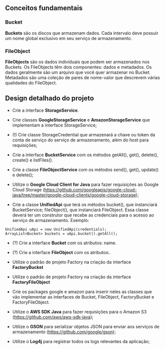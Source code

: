 ## Conceitos fundamentais

### Bucket

**Buckets** são os discos que armazenam dados. Cada intervalo deve possuir um nome global exclusivo em seu serviço de armazenamento.

### FileObject

**FileObjects** são os dados individuais que podem ser armazenados nos Buckets. Os FileObjects têm dois componentes: dados e metadados. Os dados geralmente são um arquivo que você quer armazenar no Bucket. Metadados são uma coleção de pares de nome-valor que descrevem várias qualidades do FileObject.


## Design detalhado do projeto

- Crie a interface **StorageService**.

- Crie classes **GoogleStorageService** e **AmazonStorageService** que implementam a interface StorageService;

- (!) Crie classe StorageCredential que armazenará a chave ou token da conta de serviço do serviço de armazenamento, além do host para requisições;

- Crie a interface **BucketService** com os métodos getAll(), get(), delete(), create() e listFiles().

- Crie a classe **FileObjectService** com os métodos  send(), get(), update() e delete();

- Utilize o **Google Cloud Client for Java** para fazer requisições ao Google Cloud Storage (https://github.com/googleapis/google-cloud-java/tree/master/google-cloud-clients/google-cloud-storage);

- Crie a classe **UnifiedApi** que terá os métodos bucket(), que instanciará BucketService; fileObject(), que instanciará FileObject. Essa classe deverá ter um construtor que recebe as credenciais para o acesso ao serviço de armazenamento.
Exemplo: 

```
UnifiedApi uApi = new UnifiedApi(credentials);
ArrayList<Bucket> buckets = uApi.bucket().getAll();
 ```

- (?) Crie a interface **Bucket** com os atributos: name.

- (?) Crie a interface **FileObject** com os atributos:.

- Utilize o padrão de projeto Factory na criação da interface **FactoryBucket**

- Utilize o padrão de projeto Factory na criação da interface **FactoryFileObject** 

- Crie os packages google e amazon para inserir neles as classes que vão implementar as interfaces de Bucket, FileObject, FactoryBucket e FactoryFileObject.

- Utilize o **AWS SDK Java** para fazer requisições para o Amazon S3 (https://github.com/aws/aws-sdk-java);

- Utilize o **GSON** para serializar objetos JSON para enviar aos serviços de armazenamento (https://github.com/google/gson);

- Utilize o **Log4j** para registrar todos os logs relevantes da aplicação;
